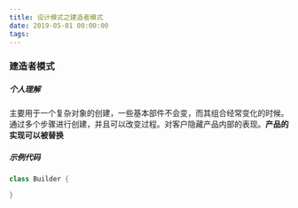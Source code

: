 ```yaml
---
title: 设计模式之建造者模式
date: 2019-05-01 00:00:00
tags:
---
```


### 建造者模式

##### 个人理解

主要用于一个复杂对象的创建，一些基本部件不会变，而其组合经常变化的时候。通过多个步骤进行创建，并且可以改变过程。对客户隐藏产品内部的表现。**产品的实现可以被替换**

##### 示例代码

```java
class Builder {

}
```
